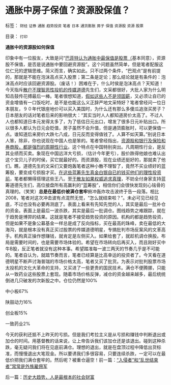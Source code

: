 # 通胀中房子保值？资源股保值？

标签： `财经` `证券` `通胀` `趋势投资` `笔者` `日本` `通货膨胀` `房子` `保值` `资源股` `资源` `股票` 

目录： `打印`

**通胀中的资源股如何保值**

印象中有一位股友，大致是问“[巴菲特认为通胀中最保值是股票（](../../../2010/5/4/资源股在通货膨胀中不能保值.md)基本同意），资源股不保值，是否是说通胀中要回避资源股”。这个问题虽然简单，但是笔者配服这位仁兄的逻辑思维。简义而言，确实如此。只不过两个条件，“巴观点”是有前提的，那就是不能在泡沫高点买入股票；第二条是定论；那么结论就是有条件的：泡沫高点时应该回避资源股。（废话！）困难在于，什么时侯是泡沫高点？天知道！今天指斥[散户不理智恶性投机的传媒道德](../../../2007/8/26/散户投资是中国股市中最理性的投资者.md)先生们，文采都很好，大批人家为什么明知击鼓传花搏最后一棒。笔者很想知道，[假如这些人不是领固薪](../../../2009/11/6/炒股维持着中国社会的稳定.md)，又必须让自已的资金增值有一口饭吃时，是不是也能这么义正辞严地文采特好？笔者曾经问一位日本朋友，９０年代银座地价可以买入美国时，为什么还有那么多傻瓜追涨买房子？日本朋友的话对笔者后来的影响很大：“其实当时人人都知道房价太高了。不过人人也都知道日本元发得太多了，为了低估日元出口，增发了很多日元补贴出口。所以很多人都认为日元会贬值，房子虽然不会升值，但是通货膨胀时，可以更保值一点。谁知道后来房价大跌七八成，日元反而变得值钱了。人算不如天算。”别说日本人笨，除非，你也说现在中国人也是笨的。笔者曾经指出，[资源股和银行及保险和券商股，都是强烈的周期性行业](../../../2008/1/8/中国的银行地产都是政策周期性行业.md)。这个特点在中国特别突出。凡周期性行业，是反其业绩而买卖。象现在中国远洋大亏损，（估计今年更亏），股价跌得他娘也难认出这个宝贝儿子的时侯，买它就最好的。而资源股，现在业绩还挺好的，那就卖了他们。瞧，道德先生的文采们又要炮轰笔者这种小散不理智了，竟然不买业绩好的蓝筹股，要变成亏损股才买。[在这些蓝筹先生真金白银自已的钱买他们的理性投资前](../../../2010/5/10/逢大跌打击散户自信心是庄托的伎俩.md)，笔者都懒得搭理这些王八。至[于散友如果权威追求真理](../../../2008/6/6/真理源自观察、思考、实践；而不是对权威的追随.md)，不妨全付身家支持蓝筹道德先生们，高位接盘所有高赢利的“蓝筹股”，相信你们会很快发现刻心铭骨的真理的。（笑笑）**总是在最低价被满仓套牢**俯冲轰炸攻击波终于告一段落。相比2008，笔者对这次冲击波有点混然无觉，“怎么就结束啦？”。未必可见已经见底，不过也没有必要再测底了。表面上看来有先知先觉的人，其实是最后一批补仓的资金。表面上是最后一波杀跌，其实是最后一批调仓。图线趋势之难跟踪，就在于趋势是博羿的结果。这就是笔者不接受趋势投资的原因。机构的都是趋势投资，但是如果不是象公募基金一样总是成了反向指标，买在最高的珠峰，卖在最低的大海沟，就是根本没有真正买过股票的传媒道德明星，专搞批判市场反案风的文革高手。机构真正操作想赚钱，就肯定是左侧买入。如果给套了，就趁机调仓换股。布局是需要时间的，也是需要市场体验的。希望在市场转向后再买入，而且刚好买中牛B股，反正笔者就没有这种本事。希望踏准每一波三两天的节奏几乎是不可能的。笔者自认为，就踏节奏而言，笔者已经算是比高幸运的投资者了。今天看在道德明星不断声讨海普瑞的市场价格太高，笔者又买了批货。为表示对批判股票市场太投机的文化大革命的支持，又买进了一些更贵的国民技术。满仓不便腾挪，只能从一致药业这些股票上套现。随着市场价格反弹，减仓的资金越来越多，最后统统倒进几只破发的次新股之中。仓位仍然是100%

中小板67%

陕鼓动力16%

创业板15%

一致药业2%



今天的获利还抵不上昨天的亏损。但是我们考拉主义是从亏损和赚钱中判断退出或加仓的时间。用基督教的话来说，让上帝告诉我们该加仓还是该退出。碰到这种杀跌，毫无疑问我们将在见底前满仓。理想的退出，就是在盘顶过程中降低出货标准，而慢慢退出大笔现金。所以要诱我们多很容易，只要连续杀跌，一定可以在最低价把我们满仓套牢的。然后呢？被重仓逼空！前一篇：[“入侵者”和“乱世结束者”常常是外族雇佣军](../../../2010/5/13/“入侵者”和“乱世结束者”常常是外族雇佣军.md)

后一篇：[历史大趋势，人是最根本的社会财富](../../../2010/5/13/历史大趋势，人是最根本的社会财富.md)